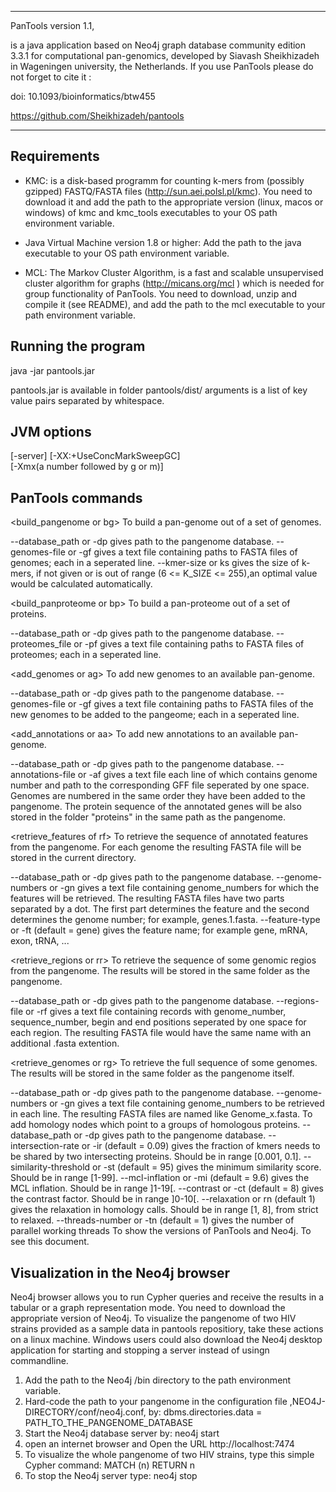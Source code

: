 ****************************************************************
PanTools version 1.1,

is a java application based on Neo4j graph database community 
edition 3.3.1 for computational pan-genomics, developed by 
Siavash Sheikhizadeh in Wageningen university, the Netherlands.
If you use PanTools please do not forget to cite it :

doi: 10.1093/bioinformatics/btw455

https://github.com/Sheikhizadeh/pantools  

****************************************************************

Requirements
------------
- KMC: is a disk-based programm for counting k-mers from 
       (possibly gzipped) FASTQ/FASTA files
       (http://sun.aei.polsl.pl/kmc).
        You need to download it and add the path to the 
        appropriate version (linux, macos or windows) of kmc 
        and kmc_tools executables to your OS path environment 
        variable.

- Java Virtual Machine version 1.8 or higher: Add the path to 
       the java executable to your OS path environment variable.

- MCL: The Markov Cluster Algorithm, is a fast and scalable 
       unsupervised cluster algorithm for graphs 
       (http://micans.org/mcl ) which is needed for group 
       functionality of PanTools.
       You need to download, unzip and compile it (see README), 
       and add the path to the mcl executable to your path
       environment variable.

Running the program 
-------------------
java <JVM options> -jar pantools.jar <command> <arguments>

pantools.jar is available in folder pantools/dist/ 
arguments is a list of key value pairs separated by whitespace.

JVM options
-----------
[-server] 
[-XX:+UseConcMarkSweepGC]  
[-Xmx(a number followed by g or m)]

PanTools commands
-----------------

<build_pangenome or bg> 
   To build a pan-genome out of a set of genomes.

   <argument keys>
   --database_path or -dp
      gives path to the pangenome database. 
   --genomes-file or -gf 
      gives a text file containing paths to FASTA files of genomes;
      each in a seperated line.
   --kmer-size or ks
      gives the size of k-mers, if not given or is out of range 
      (6 <= K_SIZE <= 255),an optimal value would be calculated automatically.    

<build_panproteome or bp>
   To build a pan-proteome out of a set of proteins.

   <argument keys>
   --database_path or -dp
      gives path to the pangenome database. 
   --proteomes_file or -pf
      gives a text file containing paths to FASTA files of proteomes; 
      each in a seperated line.
             
<add_genomes or ag>
   To add new genomes to an available pan-genome.  
  
   <argument keys>
   --database_path or -dp
      gives path to the pangenome database. 
   --genomes-file or -gf
      gives a text file containing paths to FASTA files of the new 
      genomes to be added to the pangeome; 
      each in a seperated line.

<add_annotations or aa>
   To add new annotations to an available pan-genome. 

   <argument keys>
   --database_path or -dp 
      gives path to the pangenome database. 
   --annotations-file or -af
      gives a text file each line of which contains genome number and 
      path to the corresponding GFF file seperated by one space.
      Genomes are numbered in the same order they have been added
      to the pangenome. The protein sequence of the annotated genes 
      will be also stored in the folder "proteins" in the same path 
      as the pangenome. 

<retrieve_features of rf>
   To retrieve the sequence of annotated features from the pangenome. 
   For each genome the resulting FASTA file will be stored in the current 
   directory.

   <argument keys>
   --database_path or -dp
      gives path to the pangenome database. 
   --genome-numbers or -gn
      gives a text file containing genome_numbers for which the features will 
      be retrieved. The resulting FASTA files have two parts separated by a dot. 
      The first part determines the feature and the second determines the 
      genome number; for example, genes.1.fasta.
   --feature-type or -ft (default = gene)
      gives the feature name; for example gene, mRNA, exon, tRNA, ... 

<retrieve_regions or rr> 
   To retrieve the sequence of some genomic regios from the pangenome. 
   The results will be stored in the same folder as the pangenome.

   <argument keys>
   --database_path or -dp 
      gives path to the pangenome database. 
   --regions-file or -rf
      gives a text file containing records with genome_number, 
      sequence_number, begin and end positions seperated by one 
      space for each region. The resulting FASTA file would have 
      the same name with an additional .fasta extention.

<retrieve_genomes or rg>
   To retrieve the full sequence of some genomes. The results will be 
   stored in the same folder as the pangenome itself.

   <argument keys>
   --database_path or -dp
      gives path to the pangenome database. 
   --genome-numbers or -gn
      gives a text file containing genome_numbers to be retrieved in each line. 
      The resulting FASTA files are named like Genome_x.fasta.

<group or g>
   To add homology nodes which point to a groups of homologous proteins.

   <argument keys>
   --database_path or -dp
      gives path to the pangenome database. 
   --intersection-rate or -ir (default = 0.09)
      gives the fraction of kmers needs to be shared by two 
      intersecting proteins. Should be in range [0.001, 0.1].
   --similarity-threshold or -st (default = 95) 
      gives the minimum similarity score. Should be in range [1-99]. 
   --mcl-inflation or -mi (default = 9.6) 
      gives the MCL inflation. Should be in range ]1-19[.
   --contrast or -ct (default = 8)
      gives the contrast factor. Should be in range ]0-10[.
   --relaxation or rn (default 1)
      gives the relaxation in homology calls. Should be in range [1, 8], 
      from strict to relaxed.
   --threads-number or -tn (default = 1) 
      gives the number of parallel working threads

<version or v>
   To show the versions of PanTools and Neo4j.
   
<help or h>
   To see this document.

Visualization in the Neo4j browser
----------------------------------
   Neo4j browser allows you to run Cypher queries and receive 
   the results in a tabular or a graph representation mode. 
   You need to download the appropriate version of Neo4j. 
   To visualize the pangenome of two HIV strains provided 
   as a sample data in pantools repositiory, take these actions 
   on a linux machine. Windows users could also download the
   Neo4j desktop application for starting and stopping a server 
   instead of usingn commandline.
1. Add the path to the Neo4j /bin directory to the path 
   environment variable.
2. Hard-code the path to your pangenome in the configuration file 
   ,NEO4J-DIRECTORY/conf/neo4j.conf, by: 
   dbms.directories.data = PATH_TO_THE_PANGENOME_DATABASE
3. Start the Neo4j database server by: 
   neo4j start
4. open an internet browser and Open the URL http://localhost:7474
5. To visualize the whole pangenome of two HIV strains, 
   type this simple Cypher command:
   MATCH (n) RETURN n
6. To stop the Neo4j server type:
   neo4j stop
